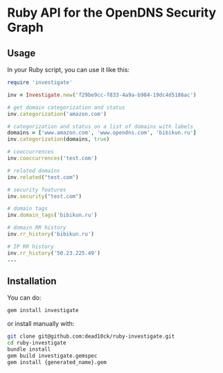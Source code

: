 # Ruby API for the OpenDNS Security Graph

## Usage

In your Ruby script, you can use it like this:

```ruby
require 'investigate'

inv = Investigate.new('f29be9cc-f833-4a9a-b984-19dc4d5186ac')

# get domain categorization and status
inv.categorization('amazon.com')

# categorization and status on a list of domains with labels
domains = ['www.amazon.com', 'www.opendns.com', 'bibikun.ru']
inv.categorization(domains, true)

# cooccurrences
inv.cooccurrences('test.com')

# related domains
inv.related("test.com")

# security features
inv.security("test.com")

# domain tags
inv.domain_tags('bibikun.ru')

# domain RR history
inv.rr_history('bibikun.ru')

# IP RR history
inv.rr_history('50.23.225.49')
...
```

## Installation
You can do:
```sh
gem install investigate
```

or install manually with:
```sh
git clone git@github.com:dead10ck/ruby-investigate.git
cd ruby-investigate
bundle install
gem build investigate.gemspec
gem install {generated_name}.gem
```
